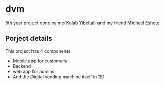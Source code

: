# dvm

5th year project done by me(Kalab Yibeltal) and my friend Michael Eshete

## Porject details

This project has 4 components
- Mobile app for customers
- Backend
- web app for admins
- And the Digital vending machine itself in 3D 

